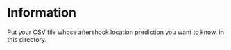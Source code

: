 # Information
Put your CSV file whose aftershock location prediction you want to know, in this directory.